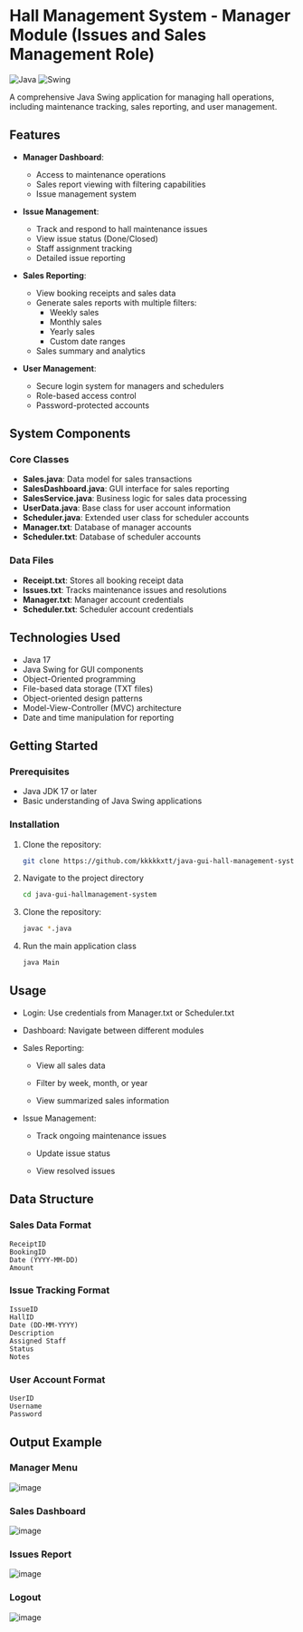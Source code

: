 # Hall Management System - Manager Module (Issues and Sales Management Role)

![Java](https://img.shields.io/badge/Java-17-blue.svg)
![Swing](https://img.shields.io/badge/GUI-Swing-orange.svg)

A comprehensive Java Swing application for managing hall operations, including maintenance tracking, sales reporting, and user management.

## Features

- **Manager Dashboard**:
  - Access to maintenance operations
  - Sales report viewing with filtering capabilities
  - Issue management system

- **Issue Management**:
  - Track and respond to hall maintenance issues
  - View issue status (Done/Closed)
  - Staff assignment tracking
  - Detailed issue reporting

- **Sales Reporting**:
  - View booking receipts and sales data
  - Generate sales reports with multiple filters:
    - Weekly sales
    - Monthly sales
    - Yearly sales
    - Custom date ranges
  - Sales summary and analytics

- **User Management**:
  - Secure login system for managers and schedulers
  - Role-based access control
  - Password-protected accounts

## System Components

### Core Classes
- **Sales.java**: Data model for sales transactions
- **SalesDashboard.java**: GUI interface for sales reporting
- **SalesService.java**: Business logic for sales data processing
- **UserData.java**: Base class for user account information
- **Scheduler.java**: Extended user class for scheduler accounts
- **Manager.txt**: Database of manager accounts
- **Scheduler.txt**: Database of scheduler accounts

### Data Files
- **Receipt.txt**: Stores all booking receipt data
- **Issues.txt**: Tracks maintenance issues and resolutions
- **Manager.txt**: Manager account credentials
- **Scheduler.txt**: Scheduler account credentials

## Technologies Used

- Java 17
- Java Swing for GUI components
- Object-Oriented programming
- File-based data storage (TXT files)
- Object-oriented design patterns
- Model-View-Controller (MVC) architecture
- Date and time manipulation for reporting

## Getting Started

### Prerequisites
- Java JDK 17 or later
- Basic understanding of Java Swing applications

### Installation
1. Clone the repository:
   ```bash
   git clone https://github.com/kkkkkxtt/java-gui-hall-management-system.git
   ```
2. Navigate to the project directory
   ```bash
   cd java-gui-hallmanagement-system
   ```
3. Clone the repository:
   ```bash
   javac *.java
   ```
4. Run the main application class
   ```bash
   java Main
   ```
## Usage
- Login: Use credentials from Manager.txt or Scheduler.txt

- Dashboard: Navigate between different modules

- Sales Reporting:

  - View all sales data

  - Filter by week, month, or year

  - View summarized sales information

- Issue Management:

  - Track ongoing maintenance issues

  - Update issue status

  - View resolved issues

## Data Structure
### Sales Data Format
```
ReceiptID
BookingID
Date (YYYY-MM-DD)
Amount
```
### Issue Tracking Format
```
IssueID
HallID
Date (DD-MM-YYYY)
Description
Assigned Staff
Status
Notes
```
### User Account Format
```
UserID
Username
Password
```

## Output Example
### Manager Menu
![image](https://github.com/user-attachments/assets/50b8a493-5dac-4d28-8868-0c5a0c7919af)

### Sales Dashboard
![image](https://github.com/user-attachments/assets/2aa25095-022c-460f-964d-cf5813463054)

### Issues Report
![image](https://github.com/user-attachments/assets/6fc3d422-7988-40d6-8359-ea297f83e617)

### Logout
![image](https://github.com/user-attachments/assets/821baaaa-fbea-4bd1-b4de-7d3cf3ed91f3)
